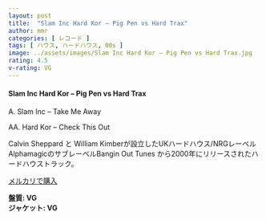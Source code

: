 ```yaml
---
layout: post
title:  "Slam Inc Hard Kor – Pig Pen vs Hard Trax"
author: mmr
categories: [ レコード ]
tags: [ ハウス, ハードハウス, 00s ]
image: ../assets/images/Slam Inc Hard Kor – Pig Pen vs Hard Trax.jpg
rating: 4.5
v-rating: VG
---
```


#### Slam Inc Hard Kor – Pig Pen vs Hard Trax


A.  Slam Inc – Take Me Away

AA.  Hard Kor – Check This Out

Calvin Sheppard と William Kimberが設立したUKハードハウス/NRGレーベルAlphamagicのサブレーベルBangin Out Tunes から2000年にリリースされたハードハウストラック。

[メルカリで購入](https://jp.mercari.com/item/m12107636590?afid=6142608987)

<div class="mt-4 mb-4 d-flex align-items-center">
<strong class="mr-1">盤質: VG</strong>
</div>
<div class="mt-4 mb-4 d-flex align-items-center">
<strong class="mr-1">ジャケット: VG</strong>
</div>
